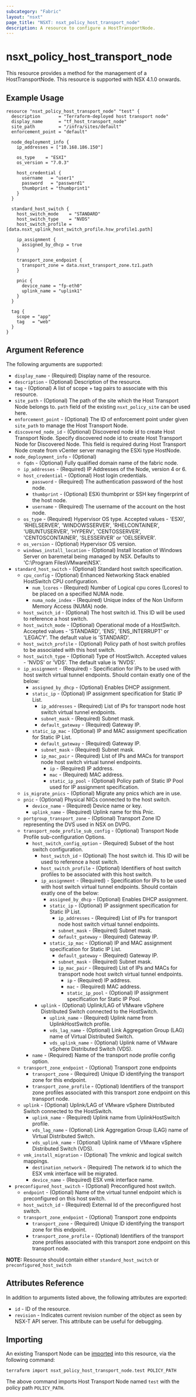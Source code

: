 ```yaml
---
subcategory: "Fabric"
layout: "nsxt"
page_title: "NSXT: nsxt_policy_host_transport_node"
description: A resource to configure a HostTransportNode.
---
```


# nsxt_policy_host_transport_node

This resource provides a method for the management of a HostTransportNode.
This resource is supported with NSX 4.1.0 onwards.

## Example Usage

```hcl
resource "nsxt_policy_host_transport_node" "test" {
  description       = "Terraform-deployed host transport node"
  display_name      = "tf_host_transport_node"
  site_path         = "/infra/sites/default"
  enforcement_point = "default"

  node_deployment_info {
    ip_addresses = ["10.168.186.150"]

    os_type    = "ESXI"
    os_version = "7.0.3"

    host_credential {
      username   = "user1"
      password   = "password1"
      thumbprint = "thumbprint1"
    }
  }

  standard_host_switch {
    host_switch_mode    = "STANDARD"
    host_switch_type    = "NVDS"
    host_switch_profile = [data.nsxt_uplink_host_switch_profile.hsw_profile1.path]

    ip_assignment {
      assigned_by_dhcp = true
    }

    transport_zone_endpoint {
      transport_zone = data.nsxt_transport_zone.tz1.path
    }

    pnic {
      device_name = "fp-eth0"
      uplink_name = "uplink1"
    }
  }

  tag {
    scope = "app"
    tag   = "web"
  }
}
```

## Argument Reference

The following arguments are supported:

* `display_name` - (Required) Display name of the resource.
* `description` - (Optional) Description of the resource.
* `tag` - (Optional) A list of scope + tag pairs to associate with this resource.
* `site_path` - (Optional) The path of the site which the Host Transport Node belongs to. `path` field of the existing `nsxt_policy_site` can be used here.
* `enforcement_point` - (Optional) The ID of enforcement point under given `site_path` to manage the Host Transport Node.
* `discovered_node_id` - (Optional)  Discovered node id to create Host Transport Node. Specify discovered node id to create Host Transport Node for Discovered Node. This field is required during Host Transport Node create from vCenter server managing the ESXi type HostNode.
* `node_deployment_info` - (Optional)
  * `fqdn` - (Optional) Fully qualified domain name of the fabric node.
  * `ip_addresses` - (Required) IP Addresses of the Node, version 4 or 6.
  * `host_credential` - (Optional) Host login credentials.
    * `password` - (Required) The authentication password of the host node.
    * `thumbprint` - (Optional) ESXi thumbprint or SSH key fingerprint of the host node.
    * `username` - (Required) The username of the account on the host node.
  * `os_type` - (Required) Hypervisor OS type. Accepted values - 'ESXI', 'RHELSERVER', 'WINDOWSSERVER', 'RHELCONTAINER', 'UBUNTUSERVER', 'HYPERV', 'CENTOSSERVER', 'CENTOSCONTAINER', 'SLESSERVER' or 'OELSERVER'.
  * `os_version` - (Optional) Hypervisor OS version.
  * `windows_install_location` - (Optional) Install location of Windows Server on baremetal being managed by NSX. Defaults to 'C:\Program Files\VMware\NSX\'.
* `standard_host_switch` - (Optional) Standard host switch specification.
  * `cpu_config` - (Optional) Enhanced Networking Stack enabled HostSwitch CPU configuration.
    * `num_lcores` - (Required) Number of Logical cpu cores (Lcores) to be placed on a specified NUMA node.
    * `numa_node_index` - (Required) Unique index of the Non Uniform Memory Access (NUMA) node.
  * `host_switch_id` - (Optional) The host switch id. This ID will be used to reference a host switch.
  * `host_switch_mode` - (Optional) Operational mode of a HostSwitch. Accepted values - 'STANDARD', 'ENS', 'ENS_INTERRUPT' or 'LEGACY'. The default value is 'STANDARD'.
  * `host_switch_profile` - (Optional) Policy path of host switch profiles to be associated with this host switch.
  * `host_switch_type` - (Optional) Type of HostSwitch. Accepted values - 'NVDS' or 'VDS'. The default value is 'NVDS'.
  * `ip_assignment` - (Required) - Specification for IPs to be used with host switch virtual tunnel endpoints. Should contain exatly one of the below:
    * `assigned_by_dhcp` - (Optional) Enables DHCP assignment.
    * `static_ip` - (Optional) IP assignment specification for Static IP List.
      * `ip_addresses` - (Required) List of IPs for transport node host switch virtual tunnel endpoints.
      * `subnet_mask` - (Required) Subnet mask.
      * `default_gateway` - (Required) Gateway IP.
    * `static_ip_mac` - (Optional) IP and MAC assignment specification for Static IP List.
      * `default_gateway` - (Required) Gateway IP.
      * `subnet_mask` - (Required) Subnet mask.
      * `ip_mac_pair` - (Required) List of IPs and MACs for transport node host switch virtual tunnel endpoints.
        * `ip` - (Required) IP address.
        * `mac` - (Required) MAC address.
        * `static_ip_pool` - (Optional) Policy path of Static IP Pool used for IP assignment specification.
  * `is_migrate_pnics` - (Optional) Migrate any pnics which are in use.
  * `pnic` - (Optional) Physical NICs connected to the host switch.
    * `device_name` - (Required) Device name or key.
    * `uplink_name` - (Required) Uplink name for this Pnic.
  * `portgroup_transport_zone` - (Optional) Transport Zone ID representing the DVS used in NSX on DVPG.
  * `transport_node_profile_sub_config` - (Optional) Transport Node Profile sub-configuration Options.
    * `host_switch_config_option` - (Required) Subset of the host switch configuration.
      * `host_switch_id` - (Optional) The host switch id. This ID will be used to reference a host switch.
      * `host_switch_profile` - (Optional) Identifiers of host switch profiles to be associated with this host switch.
      * `ip_assignment` - (Required) - Specification for IPs to be used with host switch virtual tunnel endpoints. Should contain exatly one of the below:
        * `assigned_by_dhcp` - (Optional) Enables DHCP assignment.
        * `static_ip` - (Optional) IP assignment specification for Static IP List.
          * `ip_addresses` - (Required) List of IPs for transport node host switch virtual tunnel endpoints.
          * `subnet_mask` - (Required) Subnet mask.
          * `default_gateway` - (Required) Gateway IP.
        * `static_ip_mac` - (Optional) IP and MAC assignment specification for Static IP List.
          * `default_gateway` - (Required) Gateway IP.
          * `subnet_mask` - (Required) Subnet mask.
          * `ip_mac_pair` - (Required) List of IPs and MACs for transport node host switch virtual tunnel endpoints.
            * `ip` - (Required) IP address.
            * `mac` - (Required) MAC address.
            * `static_ip_pool` - (Optional) IP assignment specification for Static IP Pool.
      * `uplink` - (Optional) Uplink/LAG of VMware vSphere Distributed Switch connected to the HostSwitch.
        * `uplink_name` - (Required) Uplink name from UplinkHostSwitch profile.
        * `vds_lag_name` - (Optional) Link Aggregation Group (LAG) name of Virtual Distributed Switch.
        * `vds_uplink_name` - (Optional) Uplink name of VMware vSphere Distributed Switch (VDS).
    * `name` - (Required) Name of the transport node profile config option.
  * `transport_zone_endpoint` - (Optional) Transport zone endpoints
    * `transport_zone` - (Required) Unique ID identifying the transport zone for this endpoint.
    * `transport_zone_profile` - (Optional) Identifiers of the transport zone profiles associated with this transport zone endpoint on this transport node.
  * `uplink` - (Optional) Uplink/LAG of VMware vSphere Distributed Switch connected to the HostSwitch.
    * `uplink_name` - (Required) Uplink name from UplinkHostSwitch profile.
    * `vds_lag_name` - (Optional) Link Aggregation Group (LAG) name of Virtual Distributed Switch.
    * `vds_uplink_name` - (Optional) Uplink name of VMware vSphere Distributed Switch (VDS).
  * `vmk_install_migration` - (Optional) The vmknic and logical switch mappings.
    * `destination_network` - (Required) The network id to which the ESX vmk interface will be migrated.
    * `device_name` - (Required) ESX vmk interface name.
* `preconfigured_host_switch` - (Optional) Preconfigured host switch.
  * `endpoint` - (Optional) Name of the virtual tunnel endpoint which is preconfigured on this host switch.
  * `host_switch_id` - (Required) External Id of the preconfigured host switch.
  * `transport_zone_endpoint` - (Optional) Transport zone endpoints
    * `transport_zone` - (Required) Unique ID identifying the transport zone for this endpoint.
    * `transport_zone_profile` - (Optional) Identifiers of the transport zone profiles associated with this transport zone endpoint on this transport node.

**NOTE:** Resource should contain either `standard_host_switch` or `preconfigured_host_switch`

## Attributes Reference

In addition to arguments listed above, the following attributes are exported:

* `id` - ID of the resource.
* `revision` - Indicates current revision number of the object as seen by NSX-T API server. This attribute can be useful for debugging.

## Importing

An existing Transport Node can be [imported][docs-import] into this resource, via the following command:

[docs-import]: https://www.terraform.io/cli/import

```
terraform import nsxt_policy_host_transport_node.test POLICY_PATH
```
The above command imports Host Transport Node named `test` with the policy path `POLICY_PATH`.
